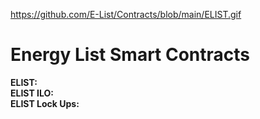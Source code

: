 
https://github.com/E-List/Contracts/blob/main/ELIST.gif

# Energy List Smart Contracts

**ELIST:**   
**ELIST ILO:**  
**ELIST Lock Ups:**  
